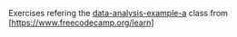 Exercises refering the [data-analysis-example-a](https://www.freecodecamp.org/learn/data-analysis-with-python/data-analysis-with-python-course/data-analysis-example-a) class from [https://www.freecodecamp.org/learn]
